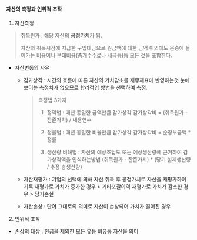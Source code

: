 #### 자산의 측정과 인위적 조작

1. 자산측정

> 취득원가 : 해당 자산의 **공정가치**가 됨.
> 
> 자산의 취득시점에 지급한 구입대금으로 원금액에 대한 금액 이외에도 운송에 들어가는 비용이나 부대비용(중개수수료나 세금등)등 모든 것을 포함한다.

- 자산변동의 사유
  
  - 감가상각 : 시간의 흐름에 따른 자산의 가치감소를 재무제표에 반영하는것
    눈에 보이는 측정치가 없으므로 합리적입 방법을 선택하여 측정.
    
    > 측정법 3가지
    > 
    > 1. 정액법 : 매년 동일한 금액만큼 감가상각
    >    감가상각비 = (취득원가 - 잔존가치) / 내용연수
    > 
    > 2. 정률법 : 매년 동일한 비율만큼 감가상각
    >    감가상각비 = 순장부금액 * 정률
    > 
    > 3. 생산량 비례법 : 자산의 예상조업도 또는 예상생산량에 근거하여 감가상각액을 인식하는방법
    >    (취득원가 - 잔존가치) * (당기 실제생산량 / 추정 총생산량)
  
  - 자산재평가 : 기업의 선택에 의해 자산 취득 후 공정가치로 자산을 재평가하여 기록
    재평가로 가치가 증가한 경우 > 기타포괄이익
    재평가로 가치가 감소한 경우 > 당기손실
  
  - 자산손상 : 단어 그대로의 의미로 자산이 손상되어 가치가 떨어진 경우
2. 인위적 조작
- 손상의 대상 : 현금을 제외한 모든 유동 비유동 자산을 의미

